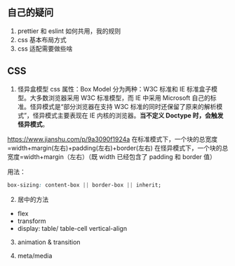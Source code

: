 ## 自己的疑问

1. prettier 和 eslint 如何共用，我的规则
2. css 基本布局方式
3. css 适配需要做些啥

## CSS

1. 怪异盒模型
   css 属性：Box Model 分为两种：W3C 标准和 IE 标准盒子模型。大多数浏览器采用 W3C 标准模型，而 IE 中采用 Microsoft 自己的标准。怪异模式是“部分浏览器在支持 W3C 标准的同时还保留了原来的解析模式”，怪异模式主要表现在 IE 内核的浏览器。**当不定义 Doctype 时，会触发怪异模式**。

https://www.jianshu.com/p/9a3090f1924a
在标准模式下，一个块的总宽度=width+margin(左右)+padding(左右)+border(左右)
在怪异模式下，一个块的总宽度=width+margin（左右）（既 width 已经包含了 padding 和 border 值）

用法：

```css
box-sizing: content-box || border-box || inherit;
```

2. 居中的方法

* flex
* transform
* display: table/ table-cell vertical-align

3. animation & transition

4) meta/media
